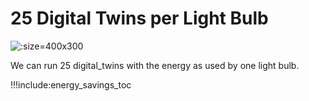 # 25 Digital Twins per Light Bulb 

![](img/light_bulb.png ':size=400x300')

We can run 25 digital_twins with the energy as used by one light bulb. 
<!-- 
## How much energy did datacenters use by 2020?

![](img/datacenter_power_usage.png)

This graph says the world uses 200 terawatt hours (TWh) for datacenters alone (no generic IT workloads, no network, ...).

## How can we compare this to a digital twin power usage.

![](img/compare_power_twin1.png)

> If the digital twin replaced 20% of today’s datacenter IT market, that 20% of the market would use 4000 times less power in the most conservative case. -->

!!!include:energy_savings_toc

